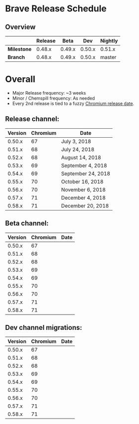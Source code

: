 # Brave Release Schedule


## Overview 

|          | Release |  Beta  | Dev | Nightly|
| ---------| ------- | ------ | --------- | ------ |
| **Milestone** | 0.48.x| 0.49.x | 0.50.x | 0.51.x |
| **Branch** | 0.48.x | 0.49.x | 0.50.x | master |


# Overall 

- Major Release frequency: ~3 weeks
- Minor / Chemspill frequency: As needed 
- Every 2nd release is tied to a fuzzy [Chromium release date](https://www.chromium.org/developers/calendar).


## Release channel:

| Version | Chromium | Date               |
| ------- | ---------|--------------------|
| 0.50.x  |    67    | July 3, 2018       |
| 0.51.x  |    68    | July 24, 2018      |
| 0.52.x  |    68    | August 14, 2018    |
| 0.53.x  |    69    | September 4, 2018  |
| 0.54.x  |    69    | September 24, 2018 |
| 0.55.x  |    70    | October 16, 2018   |
| 0.56.x  |    70    | November 6, 2018   |
| 0.57.x  |    71    | December 4, 2018   |
| 0.58.x  |    71    | December 20, 2018  |


## Beta channel:

| Version | Chromium | Date               |
| ------- | ---------|--------------------|
| 0.50.x  |    67    | |
| 0.51.x  |    68    | |
| 0.52.x  |    68    | |
| 0.53.x  |    69    | |
| 0.54.x  |    69    | |
| 0.55.x  |    70    | |
| 0.56.x  |    70    | |
| 0.57.x  |    71    | |
| 0.58.x  |    71    | |
 

## Dev channel migrations:
| Version | Chromium | Date               |
| ------- | ---------|--------------------|
| 0.50.x  |    67    |  |
| 0.51.x  |    68    |  |
| 0.52.x  |    68    |  |
| 0.53.x  |    69    |  |
| 0.54.x  |    69    |  |
| 0.55.x  |    70    |  |
| 0.56.x  |    70    |  |
| 0.57.x  |    71    |  |
| 0.58.x  |    71    |  |
 


